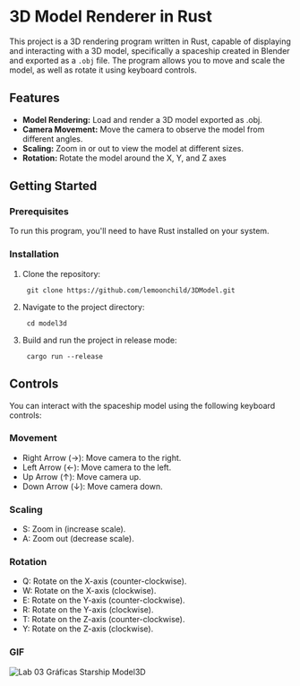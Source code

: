 # 3D Model Renderer in Rust

This project is a 3D rendering program written in Rust, capable of displaying and interacting with a 3D model, specifically a spaceship created in Blender and exported as a `.obj` file. The program allows you to move and scale the model, as well as rotate it using keyboard controls.

## Features 
- **Model Rendering:** Load and render a 3D model exported as .obj.
- **Camera Movement:** Move the camera to observe the model from different angles.
- **Scaling:** Zoom in or out to view the model at different sizes.
- **Rotation:** Rotate the model around the X, Y, and Z axes


## Getting Started
### Prerequisites
To run this program, you'll need to have Rust installed on your system.


### Installation
1. Clone the repository: 

        git clone https://github.com/lemoonchild/3DModel.git

2. Navigate to the project directory: 

        cd model3d

3. Build and run the project in release mode: 

        cargo run --release

## Controls
You can interact with the spaceship model using the following keyboard controls:

### Movement
- Right Arrow (→): Move camera to the right.
- Left Arrow (←): Move camera to the left.
- Up Arrow (↑): Move camera up.
- Down Arrow (↓): Move camera down.

### Scaling
- S: Zoom in (increase scale).
- A: Zoom out (decrease scale).

### Rotation
- Q: Rotate on the X-axis (counter-clockwise).
- W: Rotate on the X-axis (clockwise).
- E: Rotate on the Y-axis (counter-clockwise).
- R: Rotate on the Y-axis (clockwise).
- T: Rotate on the Z-axis (counter-clockwise).
- Y: Rotate on the Z-axis (clockwise).

### GIF
![Lab 03 Gráficas Starship Model3D](https://github.com/user-attachments/assets/077e1d87-273e-4867-9550-22a34f624a01)
